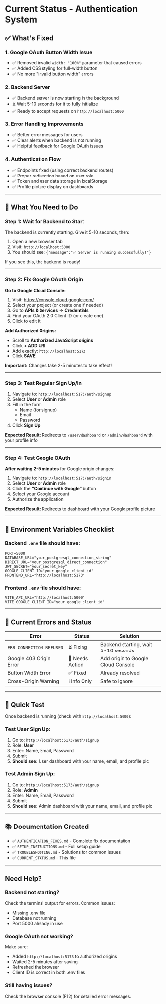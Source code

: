 # Current Status - Authentication System

## ✅ What's Fixed

### 1. Google OAuth Button Width Issue
- ✅ Removed invalid `width: "100%"` parameter that caused errors
- ✅ Added CSS styling for full-width button
- ✅ No more "invalid button width" errors

### 2. Backend Server
- ✅ Backend server is now starting in the background
- ⏳ Wait 5-10 seconds for it to fully initialize
- ✅ Ready to accept requests on `http://localhost:5000`

### 3. Error Handling Improvements
- ✅ Better error messages for users
- ✅ Clear alerts when backend is not running
- ✅ Helpful feedback for Google OAuth issues

### 4. Authentication Flow
- ✅ Endpoints fixed (using correct backend routes)
- ✅ Proper redirection based on user role
- ✅ Token and user data storage in localStorage
- ✅ Profile picture display on dashboards

---

## 🔧 What You Need to Do

### Step 1: Wait for Backend to Start
The backend is currently starting. Give it 5-10 seconds, then:
1. Open a new browser tab
2. Visit: `http://localhost:5000`
3. You should see: `{"message":"✅ Server is running successfully!"}`

If you see this, the backend is ready!

---

### Step 2: Fix Google OAuth Origin

**Go to Google Cloud Console:**
1. Visit: https://console.cloud.google.com/
2. Select your project (or create one if needed)
3. Go to **APIs & Services** → **Credentials**
4. Find your OAuth 2.0 Client ID (or create one)
5. Click to edit it

**Add Authorized Origins:**
- Scroll to **Authorized JavaScript origins**
- Click **+ ADD URI**
- Add exactly: `http://localhost:5173`
- Click **SAVE**

**Important:** Changes take 2-5 minutes to take effect!

---

### Step 3: Test Regular Sign Up/In

1. Navigate to: `http://localhost:5173/auth/signup`
2. Select **User** or **Admin** role
3. Fill in the form:
   - Name (for signup)
   - Email
   - Password
4. Click **Sign Up**

**Expected Result:** Redirects to `/user/dashboard` or `/admin/dashboard` with your profile info

---

### Step 4: Test Google OAuth

**After waiting 2-5 minutes** for Google origin changes:

1. Navigate to: `http://localhost:5173/auth/signin`
2. Select **User** or **Admin** role
3. Click the **"Continue with Google"** button
4. Select your Google account
5. Authorize the application

**Expected Result:** Redirects to dashboard with your Google profile picture

---

## 📝 Environment Variables Checklist

### Backend `.env` file should have:
```env
PORT=5000
DATABASE_URL="your_postgresql_connection_string"
DIRECT_URL="your_postgresql_direct_connection"
JWT_SECRET="your_secret_key"
GOOGLE_CLIENT_ID="your_google_client_id"
FRONTEND_URL="http://localhost:5173"
```

### Frontend `.env` file should have:
```env
VITE_API_URL="http://localhost:5000"
VITE_GOOGLE_CLIENT_ID="your_google_client_id"
```

---

## 🐛 Current Errors and Status

| Error | Status | Solution |
|-------|--------|----------|
| `ERR_CONNECTION_REFUSED` | ⏳ Fixing | Backend starting, wait 5-10 seconds |
| Google 403 Origin Error | 🔧 Needs Action | Add origin to Google Cloud Console |
| Button Width Error | ✅ Fixed | Already resolved |
| Cross-Origin Warning | ℹ️ Info Only | Safe to ignore |

---

## 🚀 Quick Test

Once backend is running (check with `http://localhost:5000`):

### Test User Sign Up:
1. Go to: `http://localhost:5173/auth/signup`
2. Role: **User**
3. Enter: Name, Email, Password
4. Submit
5. **Should see:** User dashboard with your name, email, and profile pic

### Test Admin Sign Up:
1. Go to: `http://localhost:5173/auth/signup`
2. Role: **Admin**
3. Enter: Name, Email, Password
4. Submit
5. **Should see:** Admin dashboard with your name, email, and profile pic

---

## 📚 Documentation Created

- ✅ `AUTHENTICATION_FIXES.md` - Complete fix documentation
- ✅ `SETUP_INSTRUCTIONS.md` - Full setup guide
- ✅ `TROUBLESHOOTING.md` - Solutions for common issues
- ✅ `CURRENT_STATUS.md` - This file

---

## Need Help?

### Backend not starting?
Check the terminal output for errors. Common issues:
- Missing .env file
- Database not running
- Port 5000 already in use

### Google OAuth not working?
Make sure:
- Added `http://localhost:5173` to authorized origins
- Waited 2-5 minutes after saving
- Refreshed the browser
- Client ID is correct in both .env files

### Still having issues?
Check the browser console (F12) for detailed error messages.
